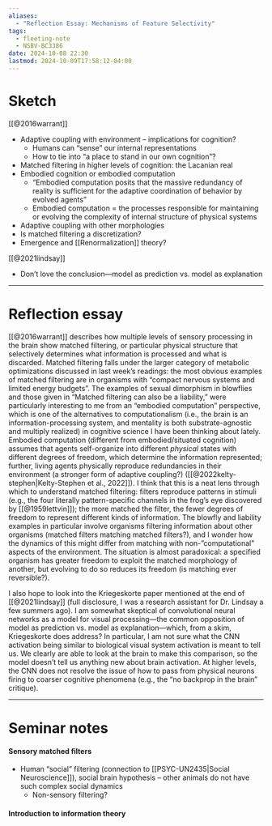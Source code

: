 ```yaml
---
aliases:
  - "Reflection Essay: Mechanisms of Feature Selectivity"
tags:
  - fleeting-note
  - NSBV-BC3386
date: 2024-10-08 22:30
lastmod: 2024-10-09T17:58:12-04:00
---
```

# Sketch

[[@2016warrant]]
- Adaptive coupling with environment – implications for cognition?
	- Humans can “sense” our internal representations
	- How to tie into “a place to stand in our own cognition”?
- Matched filtering in higher levels of cognition: the Lacanian real
- Embodied cognition or embodied computation
	- “Embodied computation posits that the massive redundancy of reality is sufficient for the adaptive coordination of behavior by evolved agents”
	- Embodied computation = the processes responsible for maintaining or evolving the complexity of internal structure of physical systems
- Adaptive coupling with other morphologies
- Is matched filtering a discretization?
- Emergence and [[Renormalization]] theory?

[[@2021lindsay]]
- Don’t love the conclusion—model as prediction vs. model as explanation

---
# Reflection essay


[[@2016warrant]] describes how multiple levels of sensory processing in the brain show matched filtering, or particular physical structure that selectively determines what information is processed and what is discarded. Matched filtering falls under the larger category of metabolic optimizations discussed in last week’s readings: the most obvious examples of matched filtering are in organisms with “compact nervous systems and limited energy budgets”. The examples of sexual dimorphism in blowflies and those given in “Matched filtering can also be a liability,” were particularly interesting to me from an “embodied computation” perspective, which is one of the alternatives to computationalism (i.e., the brain is an information-processing system, and mentality is both substrate-agnostic and multiply realized) in cognitive science I have been thinking about lately. Embodied computation (different from embodied/situated cognition) assumes that agents self-organize into different *physical* states with different degrees of freedom, which determine the information represented; further, living agents physically reproduce redundancies in their environment (a stronger form of adaptive coupling?) ([[@2022kelty-stephen|Kelty-Stephen et al., 2022]]). I think that this is a neat lens through which to understand matched filtering: filters reproduce patterns in stimuli (e.g., the four literally pattern-specific channels in the frog’s eye discovered by [[@1959lettvin]]); the more matched the filter, the fewer degrees of freedom to represent different kinds of information. The blowfly and liability examples in particular involve organisms filtering information about other organisms (matched filters matching matched filters?), and I wonder how the dynamics of this might differ from matching with non-”computational” aspects of the environment. The situation is almost paradoxical: a specified organism has greater freedom to exploit the matched morphology of another, but evolving to do so reduces its freedom (is matching ever reversible?).

I also hope to look into the Kriegeskorte paper mentioned at the end of [[@2021lindsay]]  (full disclosure, I was a research assistant for Dr. Lindsay a few summers ago). I am somewhat skeptical of convolutional neural networks as a model for visual processing—the common opposition of model as prediction vs. model as explanation—which, from a skim, Kriegeskorte does address? In particular, I am not sure what the CNN activation being similar to biological visual system activation is meant to tell us. We clearly are able to look at the brain to make this comparison, so the model doesn’t tell us anything new about brain activation. At higher levels, the CNN does not resolve the issue of how to pass from physical neurons firing to coarser cognitive phenomena (e.g., the “no backprop in the brain” critique).

---
# Seminar notes

#### Sensory matched filters

- Human “social” filtering (connection to [[PSYC-UN2435|Social Neuroscience]]), social brain hypothesis – other animals do not have such complex social dynamics
	- Non-sensory filtering?

#### Introduction to information theory